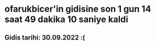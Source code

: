 # ofarukbicer'in gidisine son 1 gun 14 saat 49 dakika 10 saniye kaldi

## Gidis tarihi: 30.09.2022 :(